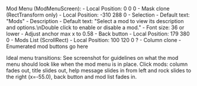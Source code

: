 Mod Menu (ModMenuScreen):
	- Local Position: 0 0 0
	- Mask clone (RectTransform only)
		- Local Position: -310 288 0
		- Selection
			- Default text: "Mods"
			- Description
				- Default text: "Select a mod to view its description and options.\nDouble click to enable or disable a mod."
				- Font size: 36 or lower
				- Adjust anchor max x to 0.58
	- Back button
		- Local Position: 179 380 0
	- Mods List (ScrollRect)
		- Local Position: 100 120 0  ?
		- Column clone
			- Enumerated mod buttons go here

Ideal menu transitions:
	See screenshot for guidelines on what the mod menu should look like when the mod menu is in place.
	Click mods: column fades out, title slides out, help message slides in from left and rock slides to the right (x=-55.0), back button and mod list fades in.
	
